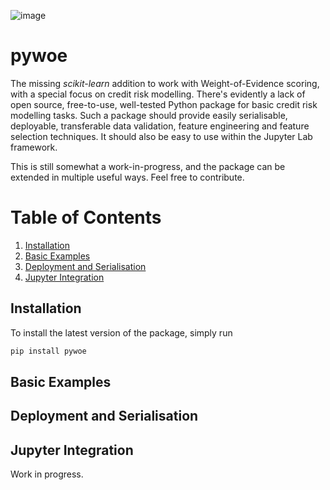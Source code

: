 
![image](https://avatars2.githubusercontent.com/u/71639999?s=200&v=4)

# **pywoe**

The missing *scikit-learn* addition to work with Weight-of-Evidence scoring, 
with a special focus on credit risk modelling. There's evidently a lack of
open source, free-to-use, well-tested Python package for basic credit risk
modelling tasks. Such a package should provide easily serialisable, deployable,
transferable data validation, feature engineering and feature selection techniques.
It should also be easy to use within the Jupyter Lab framework.

This is still somewhat a work-in-progress, and the package can be extended in 
multiple useful ways. Feel free to contribute.

# Table of Contents

1. [Installation](#installation)
2. [Basic Examples](#basic-examples)
3. [Deployment and Serialisation](#deployment-and-serialisation)
4. [Jupyter Integration](#jupyter-integration)

<a name="installation"></a>
## Installation

To install the latest version of the package, simply run

```bash
pip install pywoe
```

<a name="basic-examples"></a>
## Basic Examples


<a name="deployment-and-serialisation"></a>
## Deployment and Serialisation


<a name="jupyter-integration"></a>
## Jupyter Integration

Work in progress.
